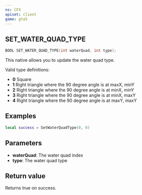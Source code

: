 ```yaml
---
ns: CFX
apiset: client
game: gta5
---
```

## SET_WATER_QUAD_TYPE

```c
BOOL SET_WATER_QUAD_TYPE(int waterQuad, int type);
```

This native allows you to update the water quad type.

Valid type definitions:

* **0** Square
* **1** Right triangle where the 90 degree angle is at maxX, minY
* **2** Right triangle where the 90 degree angle is at minX, minY
* **3** Right triangle where the 90 degree angle is at minX, maxY
* **4** Right triangle where the 90 degree angle is at maxY, maxY

## Examples

```lua
local success = SetWaterQuadType(0, 0)
```

## Parameters
* **waterQuad**: The water quad index
* **type**: The water quad type

## Return value
Returns true on success.